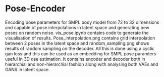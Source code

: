 # Pose-Encoder
Encoding pose parameters for SMPL body model from 72 to 32 dimensions and capable of pose interpolations in latent space and generating new poses on random noise.
vis_pose.ipynb contains code to generate the visualisation of  results. Pose_interpolation.png contains grid interpolation between 2 poses in the latent space and random_sampling.png shows results of random sampling on the decoder. All this is done using a cyclic gan loss and this can be used as an embedding for SMPL pose paramters useful in 3D ose estimation. It contains encoder and decoder both in hierarchial and non-hierarchial fashion along with analysing both VAEs and GANS in latent space. 



